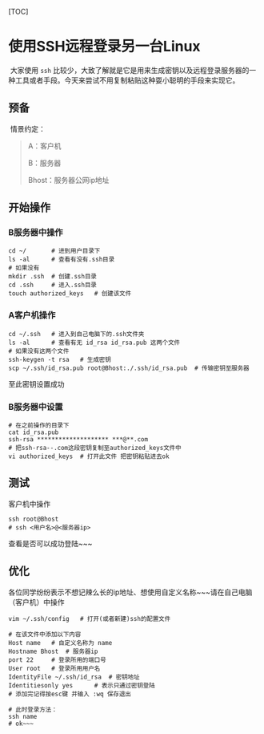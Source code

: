 [TOC]

# 使用SSH远程登录另一台Linux

​	大家使用 `ssh`  比较少，大致了解就是它是用来生成密钥以及远程登录服务器的一种工具或者手段。今天来尝试不用复制粘贴这种耍小聪明的手段来实现它。

## 预备

​	情景约定：

> A：客户机
>
> B：服务器
>
> Bhost：服务器公网ip地址

## 开始操作

### B服务器中操作

```shell
cd ~/		# 进到用户目录下
ls -al		# 查看有没有.ssh目录
# 如果没有
mkdir .ssh	# 创建.ssh目录
cd .ssh		# 进入.ssh目录
touch authorized_keys	# 创建该文件
```

### A客户机操作

```shell
cd ~/.ssh	# 进入到自己电脑下的.ssh文件夹
ls -al		# 查看有无 id_rsa id_rsa.pub 这两个文件
# 如果没有这两个文件
ssh-keygen -t rsa	# 生成密钥
scp ~/.ssh/id_rsa.pub root@Bhost:./.ssh/id_rsa.pub	# 传输密钥至服务器
```

至此密钥设置成功

### B服务器中设置

```shell
# 在之前操作的目录下
cat id_rsa.pub
ssh-rsa ******************** ***@**.com
# 把ssh-rsa--.com这段密钥复制至authorized_keys文件中
vi authorized_keys	# 打开此文件 把密钥粘贴进去ok
```

## 测试

客户机中操作

```shell
ssh root@Bhost
# ssh <用户名>@<服务器ip>
```

查看是否可以成功登陆~~~

## 优化

​	各位同学纷纷表示不想记辣么长的ip地址、想使用自定义名称~~~请在自己电脑（客户机）中操作

```shell
vim ~/.ssh/config	# 打开(或者新建)ssh的配置文件

# 在该文件中添加以下内容
Host name	# 自定义名称为 name
Hostname Bhost 	# 服务器ip
port 22 	# 登录所用的端口号
User root 	# 登录所用用户名
IdentityFile ~/.ssh/id_rsa 	# 密钥地址
Identitiesonly yes		# 表示只通过密钥登陆
# 添加完记得按esc键 并输入 :wq 保存退出

# 此时登录方法：
ssh name
# ok~~~
```

